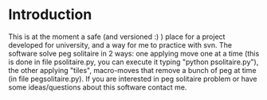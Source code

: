 # Introduction #

This is at the moment a safe (and versioned :) ) place for a project developed for university, and a way for me to practice with svn. The software solve peg solitaire in 2 ways: one applying move one at a time (this is done in file psolitaire.py, you can execute it typing "python psolitaire.py"), the other applying "tiles", macro-moves that remove a bunch of peg at time (in file pegsolitaire.py).
If you are interested in peg solitaire problem or have some ideas/questions about this software contact me.

